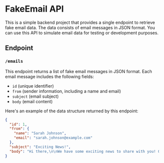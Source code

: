 # FakeEmail API

This is a simple backend project that provides a single endpoint to retrieve fake email data. The data consists of email messages in JSON format. You can use this API to simulate email data for testing or development purposes.

## Endpoint

### `/emails`

This endpoint returns a list of fake email messages in JSON format. Each email message includes the following fields:

- `id` (unique identifier)
- `from` (sender information, including a name and email)
- `subject` (email subject)
- `body` (email content)

Here's an example of the data structure returned by this endpoint:

```json
{
  "id": 1,
  "from": {
    "name": "Sarah Johnson",
    "email": "sarah.johnson@example.com"
  },
  "subject": "Exciting News!",
  "body": "Hi there,\n\nWe have some exciting news to share with you! Our new product line is now available. Explore our website to discover the latest collection and avail exclusive launch offers.\n\nHappy shopping!\n\nBest regards,\nSarah"
}
